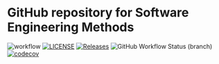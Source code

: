 <h1>GitHub repository for Software Engineering Methods</h1>

![workflow](https://github.com/Lawful24/sem/actions/workflows/main.yml/badge.svg)
[![LICENSE](https://img.shields.io/github/license/Lawful24/sem.svg?style=flat-square)](https://github.com/Lawful24/sem/blob/master/LICENSE)
[![Releases](https://img.shields.io/github/release/Lawful24/sem/all.svg?style=flat-square)](https://github.com/Lawful24/sem/releases)
![GitHub Workflow Status (branch)](https://img.shields.io/github/workflow/status/Lawful24/sem/A%20workflow%20for%20my%20Hello%20World%20App/develop)
[![codecov](https://codecov.io/gh/Lawful24/sem/branch/master/graph/badge.svg?token=CDAEHV53CS)](https://codecov.io/gh/Lawful24/sem)